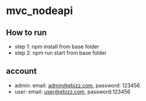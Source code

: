 # mvc_nodeapi

## How to run
- step 1: npm install from base folder
- step 2: npm run start from base folder

## account
- admin: email: admin@ebizz.com, password: 123456
- user: email: user@ebizz.com, password:123456


